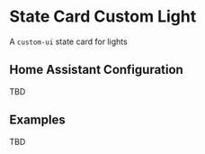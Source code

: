 # State Card Custom Light
A `custom-ui` state card for lights

## Home Assistant Configuration
TBD

## Examples
TBD